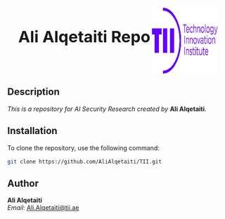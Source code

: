 <p align="center">
  <span style="font-weight: bold; font-size: 36px;">Ali Alqetaiti Repo</span>
  <img src="images/Logo.png" alt="Company Logo" width="150" height="150" style="vertical-align: middle;">
</p>

## Description

*This is a repository for AI Security Research created by* **Ali Alqetaiti**.

## Installation

To clone the repository, use the following command:

```bash
git clone https://github.com/AliAlqetaiti/TII.git
```

## Author

**Ali Alqetaiti**  
*Email*: [Ali.Alqetaiti@tii.ae](mailto:Ali.Alqetaiti@tii.ae)

